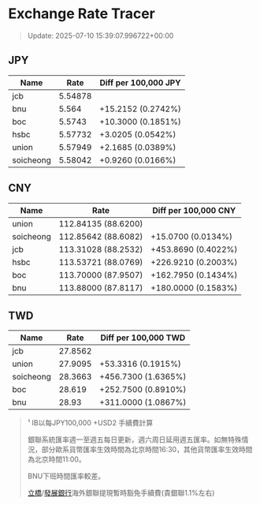 # Exchange Rate Tracer

> Update: 2025-07-10 15:39:07.996722+00:00

## JPY

| Name      |    Rate | Diff per 100,000 JPY   |
|-----------|---------|------------------------|
| jcb       | 5.54878 |                        |
| bnu       | 5.564   | +15.2152 (0.2742%)     |
| boc       | 5.5743  | +10.3000 (0.1851%)     |
| hsbc      | 5.57732 | +3.0205 (0.0542%)      |
| union     | 5.57949 | +2.1685 (0.0389%)      |
| soicheong | 5.58042 | +0.9260 (0.0166%)      |

## CNY

| Name      | Rate                | Diff per 100,000 CNY   |
|-----------|---------------------|------------------------|
| union     | 112.84135	(88.6200) |                        |
| soicheong | 112.85642	(88.6082) | +15.0700 (0.0134%)     |
| jcb       | 113.31028	(88.2532) | +453.8690 (0.4022%)    |
| hsbc      | 113.53721	(88.0769) | +226.9210 (0.2003%)    |
| boc       | 113.70000	(87.9507) | +162.7950 (0.1434%)    |
| bnu       | 113.88000	(87.8117) | +180.0000 (0.1583%)    |

## TWD

| Name      |    Rate | Diff per 100,000 TWD   |
|-----------|---------|------------------------|
| jcb       | 27.8562 |                        |
| union     | 27.9095 | +53.3316 (0.1915%)     |
| soicheong | 28.3663 | +456.7300 (1.6365%)    |
| boc       | 28.619  | +252.7500 (0.8910%)    |
| bnu       | 28.93   | +311.0000 (1.0867%)    |


> ¹ IB以每JPY100,000 +USD2 手續費計算
>
> 銀聯系統匯率週一至週五每日更新，週六周日延用週五匯率。如無特殊情況，部分歐系貨幣匯率生效時間為北京時間16:30，其他貨幣匯率生效時間為北京時間11:00。
>
> BNU下班時間匯率較差。
>
> [立橋](https://www.wlbank.com.mo/uploads/ueditor/file/20181211/1544536513900230.pdf)/[發展銀行](https://www.mdb.com.mo/Service_Charges_20230728.pdf)海外銀聯提現暫時豁免手續費(貴銀聯1.1%左右)

